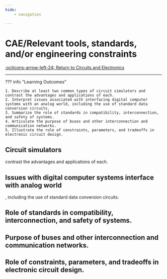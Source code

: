 ```yaml
---
hide:
    - navigation 

---
```


# CAE/Relevant tools, standards, and/or engineering constraints

[:octicons-arrow-left-24: Return to Circuits and Electronics](/Bodies-of-Knowledge/Circuits-Electronics/)

---

??? info "Learning Outcomes"

    1. Describe at least two common types of circuit simulators and contrast the advantages and applications of each.
    2. Interpret issues associated with interfacing digital computer systems with an analog world, including the use of standard data conversion circuits.
    3. Summarize the role of standards in compatibility, interconnection, and safety of systems.
    4. Articulate the purpose of buses and other interconnection and communication networks.
    5. Illustrate the role of constraints, parameters, and tradeoffs in electronic circuit design.

## Circuit simulators 

contrast the advantages and applications of each.

## Issues with digital computer systems interface with analog world

, including the use of standard data conversion circuits.

## Role of standards in compatibility, interconnection, and safety of systems.

## Purpose of buses and other interconnection and communication networks.

## Role of constraints, parameters, and tradeoffs in electronic circuit design.